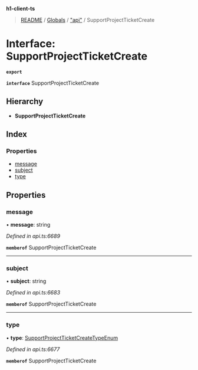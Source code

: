 **h1-client-ts**

> [README](../README.md) / [Globals](../globals.md) / ["api"](../modules/_api_.md) / SupportProjectTicketCreate

# Interface: SupportProjectTicketCreate

**`export`** 

**`interface`** SupportProjectTicketCreate

## Hierarchy

* **SupportProjectTicketCreate**

## Index

### Properties

* [message](_api_.supportprojectticketcreate.md#message)
* [subject](_api_.supportprojectticketcreate.md#subject)
* [type](_api_.supportprojectticketcreate.md#type)

## Properties

### message

•  **message**: string

*Defined in api.ts:6689*

**`memberof`** SupportProjectTicketCreate

___

### subject

•  **subject**: string

*Defined in api.ts:6683*

**`memberof`** SupportProjectTicketCreate

___

### type

•  **type**: [SupportProjectTicketCreateTypeEnum](../enums/_api_.supportprojectticketcreatetypeenum.md)

*Defined in api.ts:6677*

**`memberof`** SupportProjectTicketCreate
